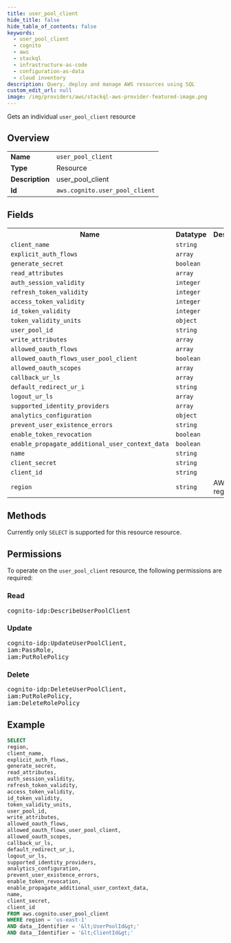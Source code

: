 ```yaml
---
title: user_pool_client
hide_title: false
hide_table_of_contents: false
keywords:
  - user_pool_client
  - cognito
  - aws
  - stackql
  - infrastructure-as-code
  - configuration-as-data
  - cloud inventory
description: Query, deploy and manage AWS resources using SQL
custom_edit_url: null
image: /img/providers/aws/stackql-aws-provider-featured-image.png
---
```

Gets an individual <code>user_pool_client</code> resource

## Overview
<table><tbody>
<tr><td><b>Name</b></td><td><code>user_pool_client</code></td></tr>
<tr><td><b>Type</b></td><td>Resource</td></tr>
<tr><td><b>Description</b></td><td>user_pool_client</td></tr>
<tr><td><b>Id</b></td><td><code>aws.cognito.user_pool_client</code></td></tr>
</tbody></table>

## Fields
<table><tbody>
<tr><th>Name</th><th>Datatype</th><th>Description</th></tr>
<tr><td><code>client_name</code></td><td><code>string</code></td><td></td></tr>
<tr><td><code>explicit_auth_flows</code></td><td><code>array</code></td><td></td></tr>
<tr><td><code>generate_secret</code></td><td><code>boolean</code></td><td></td></tr>
<tr><td><code>read_attributes</code></td><td><code>array</code></td><td></td></tr>
<tr><td><code>auth_session_validity</code></td><td><code>integer</code></td><td></td></tr>
<tr><td><code>refresh_token_validity</code></td><td><code>integer</code></td><td></td></tr>
<tr><td><code>access_token_validity</code></td><td><code>integer</code></td><td></td></tr>
<tr><td><code>id_token_validity</code></td><td><code>integer</code></td><td></td></tr>
<tr><td><code>token_validity_units</code></td><td><code>object</code></td><td></td></tr>
<tr><td><code>user_pool_id</code></td><td><code>string</code></td><td></td></tr>
<tr><td><code>write_attributes</code></td><td><code>array</code></td><td></td></tr>
<tr><td><code>allowed_oauth_flows</code></td><td><code>array</code></td><td></td></tr>
<tr><td><code>allowed_oauth_flows_user_pool_client</code></td><td><code>boolean</code></td><td></td></tr>
<tr><td><code>allowed_oauth_scopes</code></td><td><code>array</code></td><td></td></tr>
<tr><td><code>callback_ur_ls</code></td><td><code>array</code></td><td></td></tr>
<tr><td><code>default_redirect_ur_i</code></td><td><code>string</code></td><td></td></tr>
<tr><td><code>logout_ur_ls</code></td><td><code>array</code></td><td></td></tr>
<tr><td><code>supported_identity_providers</code></td><td><code>array</code></td><td></td></tr>
<tr><td><code>analytics_configuration</code></td><td><code>object</code></td><td></td></tr>
<tr><td><code>prevent_user_existence_errors</code></td><td><code>string</code></td><td></td></tr>
<tr><td><code>enable_token_revocation</code></td><td><code>boolean</code></td><td></td></tr>
<tr><td><code>enable_propagate_additional_user_context_data</code></td><td><code>boolean</code></td><td></td></tr>
<tr><td><code>name</code></td><td><code>string</code></td><td></td></tr>
<tr><td><code>client_secret</code></td><td><code>string</code></td><td></td></tr>
<tr><td><code>client_id</code></td><td><code>string</code></td><td></td></tr>
<tr><td><code>region</code></td><td><code>string</code></td><td>AWS region.</td></tr>

</tbody></table>

## Methods
Currently only <code>SELECT</code> is supported for this resource resource.

## Permissions

To operate on the <code>user_pool_client</code> resource, the following permissions are required:

### Read
<pre>
cognito-idp:DescribeUserPoolClient</pre>

### Update
<pre>
cognito-idp:UpdateUserPoolClient,
iam:PassRole,
iam:PutRolePolicy</pre>

### Delete
<pre>
cognito-idp:DeleteUserPoolClient,
iam:PutRolePolicy,
iam:DeleteRolePolicy</pre>


## Example
```sql
SELECT
region,
client_name,
explicit_auth_flows,
generate_secret,
read_attributes,
auth_session_validity,
refresh_token_validity,
access_token_validity,
id_token_validity,
token_validity_units,
user_pool_id,
write_attributes,
allowed_oauth_flows,
allowed_oauth_flows_user_pool_client,
allowed_oauth_scopes,
callback_ur_ls,
default_redirect_ur_i,
logout_ur_ls,
supported_identity_providers,
analytics_configuration,
prevent_user_existence_errors,
enable_token_revocation,
enable_propagate_additional_user_context_data,
name,
client_secret,
client_id
FROM aws.cognito.user_pool_client
WHERE region = 'us-east-1'
AND data__Identifier = '&lt;UserPoolId&gt;'
AND data__Identifier = '&lt;ClientId&gt;'
```

